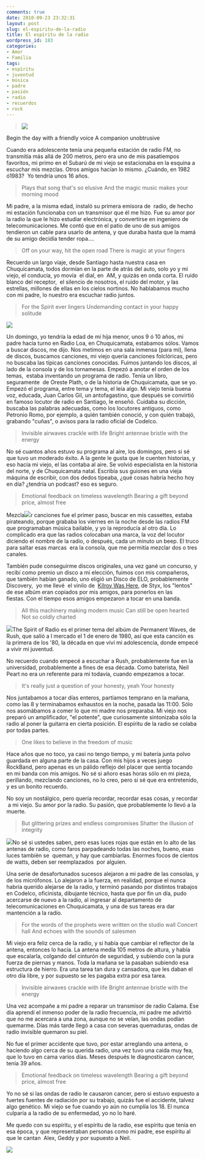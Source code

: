 ```yaml
---
comments: true
date: 2010-09-23 23:32:31
layout: post
slug: el-espiritu-de-la-radio
title: El espíritu de la radio
wordpress_id: 183
categories:
- Amor
- Familia
tags:
- espíritu
- juventud
- música
- padre
- pasión
- radio
- recuerdos
- rock
---
```


> [![](http://www.akarru.org/blog/wp-content/uploads/2010/09/car_radio-300x225.jpg)](http://www.akarru.org/blog/wp-content/uploads/2010/09/car_radio.jpg)

Begin the day with a friendly voice
A companion unobtrusive


Cuando era adolescente tenía una pequeña estación de radio FM, no transmitía más allá de 200 metros, pero era uno de mis pasatiempos favoritos, mi primo en el Subarú de mi viejo se estacionaba en la esquina a escuchar mis mezclas. Otros amigos hacían lo mismo. ¿Cuándo, en 1982 ó1983?  Yo tendría unos 16 años.


> Plays that song that's so elusive
And the magic music makes your morning mood


Mi padre, a la misma edad, instaló su primera emisora de  radio, de hecho mi estación funcionaba con un transmisor que él me hizo. Fue su amor por la radio la que le hizo estudiar electrónica, y convertirse en ingeniero de telecomunicaciones. Me contó que en el patio de uno de sus amigos tendieron un cable para usarlo de antena, y que duraba hasta que la mamá de su amigo decidía tender ropa....


> Off on your way, hit the open road
There is magic at your fingers


Recuerdo un largo viaje, desde Santiago hasta nuestra casa en Chuquicamata, todos dormían en la parte de atrás del auto, solo yo y mi viejo, el conducía, yo movía  el dial, en  AM, y quizás en onda corta. El ruido blanco del receptor,  el silencio de nosotros, el ruido del motor, y las estrellas, millones de ellas en los cielos nortinos. No hablabamos mucho con mi padre, lo nuestro era escuchar radio juntos.


> For the Spirit ever lingers
Undemanding contact in your happy solitude


![](http://www.akarru.org/blog/wp-content/uploads/2010/09/radio-dj-300x240.jpg)

Un domingo, yo tendría la edad de mi hija menor, unos 9 ó 10 años, mi padre hacía turno en Radio Loa, en Chuquicamata, estabamos sólos. Vamos a buscar discos, me dijo. Nos metimos en una sala inmensa (para mi), llena de discos, buscamos canciones, mi viejo quería canciones folclóricas, pero no buscaba las típicas canciones conocidas. Fuimos juntando los discos, al lado de la consola y de los tornamesas. Empezó a anotar el orden de los temas,  estaba inventando un programa de radio. Tenía un libro, seguramente  de Oreste Plath, o de la historia de Chuquicamata, que se yo. Empezó el programa, entre tema y tema, el leía algo. Mi viejo tenía buena voz, educada, Juan Carlos Gil, un antofagastino, que después se convirtió en famoso locutor de radio en Santiago, le enseñó. Cuidaba su dicción, buscaba las palabras adecuadas, como los locutores antiguos, como Petronio Romo, por ejemplo, a quién también conoció, y con quién trabajó, grabando "cuñas", o avisos para la radio oficial de Codelco.


> Invisible airwaves crackle with life
Bright antennae bristle with the energy


No sé cuantos años estuvo su programa al aire, los domingos, pero si sé que tuvo un moderado éxito. A la gente le gusta que le cuenten historias, y eso hacía mi viejo, el las contaba al aire. Se volvió especialista en la historia del norte, y de Chuquicamata natal. Escribía sus guiones en una vieja máquina de escribir, con dos dedos tipeaba, ¿qué cosas habría hecho hoy en día? ¿tendría un podcast? eso es seguro.


> Emotional feedback on timeless wavelength
Bearing a gift beyond price, almost free


Mezcla[![](http://www.akarru.org/blog/wp-content/uploads/2010/09/Styx_-_Kilroy_Was_Here.jpg)](http://www.akarru.org/blog/wp-content/uploads/2010/09/Styx_-_Kilroy_Was_Here.jpg)r canciones fue el primer paso, buscar en mis cassettes, estaba pirateando, porque grababa los viernes en la noche desde las radios FM que programaban música bailable, y yo la reproducía al otro día. Lo complicado era que las radios colocaban una marca, la voz del locutor diciendo el nombre de la radio, o después, cada un minuto un beep. El truco para saltar esas marcas  era la consola, que me permitía mezclar dos o tres canales.

También pude conseguirme discos originales, una vez gané un concurso, y recibí como premio un disco a mi elección, fuimos con mis compañeros, que también habían ganado, uno eligió un Disco de ELO, probablemente Discovery,  yo me llevé  el vinilo de  [Kilroy Was Here](http://www.akarru.org/blog/2010/05/kilroy-estuvo-aqui/), de Styx, los "lentos" de ese albúm eran copiados por mis amigos, para ponerlos en las fiestas. Con el tiempo esos amigos empezaron a tocar en una banda.


> All this machinery making modern music
Can still be open hearted
Not so coldly charted


[![](http://www.akarru.org/blog/wp-content/uploads/2010/09/Rush_Permanent_Waves.jpg)](http://www.akarru.org/blog/wp-content/uploads/2010/09/Rush_Permanent_Waves.jpg)The Spirit of Radio es el primer tema del albúm de Permanent Waves, de Rush, que salió a l mercado el 1 de enero de 1980, así que esta canción es la primera de los '80, la década en que viví mi adolescencia, donde empecé a vivir mi juventud.

No recuerdo cuando empecé a escuchar a Rush, probablemente fue en la universidad, probablemente a fines de esa década. Como baterista, Neil Peart no era un referente para mi todavía, cuando empezamos a tocar.


> It's really just a question of your honesty, yeah
Your honesty


Nos juntabamos a tocar días enteros, partíamos temprano en la mañana, como las 8 y terminabamos exhaustos en la noche, pasada las 11:00. Sólo nos asomábamos a comer lo que mi madre nos preparaba. Mi viejo nos preparó un amplificador, "el potente", que curiosamente sintonizaba sólo la radio al poner la guitarra en cierta posición. El espíritu de la radio se colaba por todas partes.


> One likes to believe in the freedom of music


Hace años que no toco, ya casi no tengo tiempo, y mi batería junta polvo guardada en alguna parte de la casa. Con mis hijos a veces juego RockBand, pero apenas es un pálido reflejo del placer que sentía tocando en mi banda con mis amigos. No sé si añoro esas horas sólo en mi pieza, perillando, mezclando canciones, no lo creo, pero si sé que era entretenido, y es un bonito recuerdo.

No soy un nostálgico, pero quería recordar, recordar esas cosas, y recordar  a mi viejo. Su amor por la radio. Su pasión, que probablemente lo llevó a la muerte.


> But glittering prizes and endless compromises
Shatter the illusion of integrity


[![](http://www.akarru.org/blog/wp-content/uploads/2010/09/TV-Radio-tower-300x225.jpg)](http://www.akarru.org/blog/wp-content/uploads/2010/09/TV-Radio-tower.jpg)No sé si ustedes saben, pero esas luces rojas que están en lo alto de las antenas de radio, como faros parpadeando todas las noches, bueno, esas luces también se  queman, y hay que cambiarlas. Enormes focos de cientos de watts, deben ser reemplazados  por alguien.

Una serie de desafortunados sucesos alejaron a mi padre de las consolas, y de los micrófonos. Lo alejaron a la fuerza, en realidad, porque el nunca habría querido alejarse de la radio, y terminó pasando por distintos trabajos en Codelco, oficinista, dibujante técnico, hasta que por fin un día, pudo acercarse de nuevo a la radio, al ingresar al departamento de telecomunicaciones en Chuquicamata, y una de sus tareas era dar mantención a la radio.


> For the words of the prophets were written on the studio wall
Concert hall
And echoes with the sounds of salesmen


Mi viejo era feliz cerca de la radio, y si había que cambiar el reflector de la antena, entonces lo hacía. La antena medía 105 metros de altura, y había que escalarla, colgando del cinturón de seguridad, y subiendo con la pura fuerza de piernas y manos. Toda la mañana se la pasaban subiendo esa estructura de hierro. Era una tarea tan dura y cansadora, que les daban el otro día libre, y por supuesto se les pagaba extra por esa tarea.


> Invisible airwaves crackle with life
Bright antennae bristle with the energy


Una vez acompañe a mi padre a reparar un transmisor de radio Calama. Ese día aprendí el inmenso poder de la radio frecuencia, mi padre me advirtió que no me acercara a una zona, aunque no se veían, las ondas podían quemarme. Días más tarde llegó a casa con severas quemaduras, ondas de radio invisible quemaron su piel.

No fue el primer accidente que tuvo, por estar arreglando una antena, o haciendo algo cerca de su querida radio, una vez tuvo una caida muy fea, que lo tuvo en cama varios días. Meses después le diagnosticaron cancer, tenía 39 años.


> Emotional feedback on timeless wavelength
Bearing a gift beyond price, almost free


Yo no sé si las ondas de radio le causaron cancer, pero si estuvo expuesto a fuertes fuentes de radiación por su trabajo, quizás fue el accidente, talvez algo genético. Mi viejo se fue cuando yo aún no cumplía los 18. El nunca culparía a la radio de su enfermedad, yo no lo haré.

Me quedo con su espíritu, y el espíritu de la radio, ese espíritu que tenía en esa época, y que representaban personas como mi padre, ese espíritu al que le cantan  Alex, Geddy y por supuesto a Neil.


[![](http://www.akarru.org/blog/wp-content/uploads/2010/09/Rush-in-concert-300x225.jpg)](http://www.akarru.org/blog/wp-content/uploads/2010/09/Rush-in-concert.jpg)
